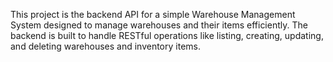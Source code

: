 This project is the backend API for a simple Warehouse Management System designed to manage warehouses and their items efficiently. The backend is built to handle RESTful operations like listing, creating, updating, and deleting warehouses and inventory items.
